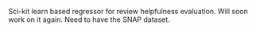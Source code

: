 Sci-kit learn based regressor for review helpfulness evaluation. Will soon work on it again. Need to have the SNAP dataset.
